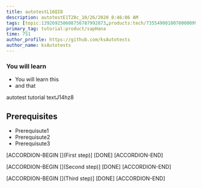 ```yaml
---
title: autotestL16QI8
description: autotestE1T28c_10/26/2020 8:46:06 AM
tags: [topic:139269250608756787992873,products:tech/73554900100700000996,tutorial:experience/advanced]
primary_tag: tutorial:product/sapHana
time: 751
author_profile: https://github.com/ksAutotests
author_name: ksAutotests
---
```

### You will learn
- You will learn this
- and that

autotest tutorial textJ14hz8

## Prerequisites
- Prerequisute1
- Prerequisute2
- Prerequisute3

[ACCORDION-BEGIN [](First step)]
[DONE]
[ACCORDION-END]

[ACCORDION-BEGIN [](Second step)]
[DONE]
[ACCORDION-END]

[ACCORDION-BEGIN [](Third step)]
[DONE]
[ACCORDION-END]

